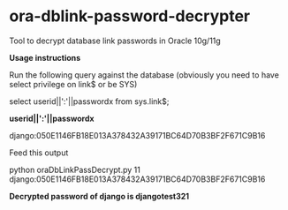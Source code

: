 ora-dblink-password-decrypter
=============================

Tool to decrypt database link passwords in Oracle 10g/11g

**Usage instructions**

Run the following query against the database (obviously you need to have select privilege on link$ or be SYS)

select userid||':'||passwordx from sys.link$;

**userid||':'||passwordx**

django:050E1146FB18E013A378432A39171BC64D70B3BF2F671C9B16

Feed this output 

python oraDbLinkPassDecrypt.py 11 django:050E1146FB18E013A378432A39171BC64D70B3BF2F671C9B16

**Decrypted password of django is djangotest321**
